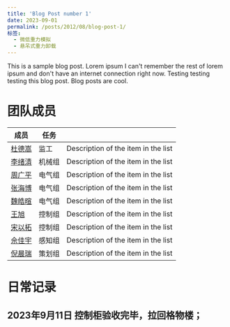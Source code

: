 ```yaml
---
title: 'Blog Post number 1'
date: 2023-09-01
permalink: /posts/2012/08/blog-post-1/
标签:
  - 微低重力模拟
  - 悬吊式重力卸载
---
```


This is a sample blog post. Lorem ipsum I can't remember the rest of lorem ipsum and don't have an internet connection right now. Testing testing testing this blog post. Blog posts are cool.

团队成员
======
| 成员            | 任务   |                                                              |
| --------         | ------ | ------------------------------------------------------------ |
| [杜德嵩](#)    | 监工   | Description of the item in the list                          |
| [李绪清](#)    | 机械组   | Description of the item in the list                          |
| [周广平](#)    | 电气组   | Description of the item in the list                          |
| [张海博](#)    | 电气组   | Description of the item in the list                          |
| [魏皓暄](#)    | 电气组   | Description of the item in the list                          |
| [王旭](#)    | 控制组   | Description of the item in the list                          |
| [宋以拓](#)    | 控制组   | Description of the item in the list                          |
| [佘佳宇](#)    | 感知组   | Description of the item in the list                          |
| [倪晨瑞](#)    | 策划组   | Description of the item in the list                          |

日常记录
======

2023年9月11日 控制柜验收完毕，拉回格物楼；
------
